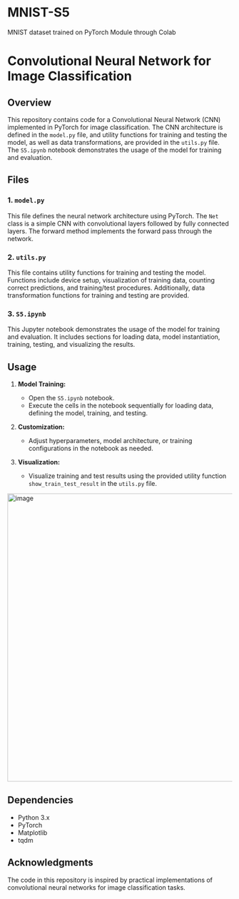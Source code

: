 # MNIST-S5
MNIST dataset trained on PyTorch Module through Colab

# Convolutional Neural Network for Image Classification

## Overview

This repository contains code for a Convolutional Neural Network (CNN) implemented in PyTorch for image classification. The CNN architecture is defined in the `model.py` file, and utility functions for training and testing the model, as well as data transformations, are provided in the `utils.py` file. The `S5.ipynb` notebook demonstrates the usage of the model for training and evaluation.

## Files

### 1. `model.py`

This file defines the neural network architecture using PyTorch. The `Net` class is a simple CNN with convolutional layers followed by fully connected layers. The forward method implements the forward pass through the network.

### 2. `utils.py`

This file contains utility functions for training and testing the model. Functions include device setup, visualization of training data, counting correct predictions, and training/test procedures. Additionally, data transformation functions for training and testing are provided.

### 3. `S5.ipynb`

This Jupyter notebook demonstrates the usage of the model for training and evaluation. It includes sections for loading data, model instantiation, training, testing, and visualizing the results.

## Usage

1. **Model Training:**
   - Open the `S5.ipynb` notebook.
   - Execute the cells in the notebook sequentially for loading data, defining the model, training, and testing.

2. **Customization:**
   - Adjust hyperparameters, model architecture, or training configurations in the notebook as needed.

3. **Visualization:**
   - Visualize training and test results using the provided utility function `show_train_test_result` in the `utils.py` file.
<img width="646" alt="image" src="https://github.com/aks1981/MNIST-S5/assets/24263770/6e219986-3103-4059-b705-4218b49a0480">

## Dependencies

- Python 3.x
- PyTorch
- Matplotlib
- tqdm

## Acknowledgments

The code in this repository is inspired by practical implementations of convolutional neural networks for image classification tasks.

